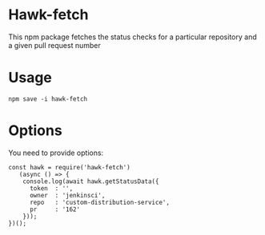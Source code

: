 # Hawk-fetch

This npm package fetches the status checks for a particular repository and a given pull request number

# Usage

```
npm save -i hawk-fetch
```

# Options

You need to provide options:

```
const hawk = require('hawk-fetch')
   (async () => {
    console.log(await hawk.getStatusData({
      token  : '',
      owner  : 'jenkinsci',
      repo   : 'custom-distribution-service',
      pr     : '162'
    }));
})();
```